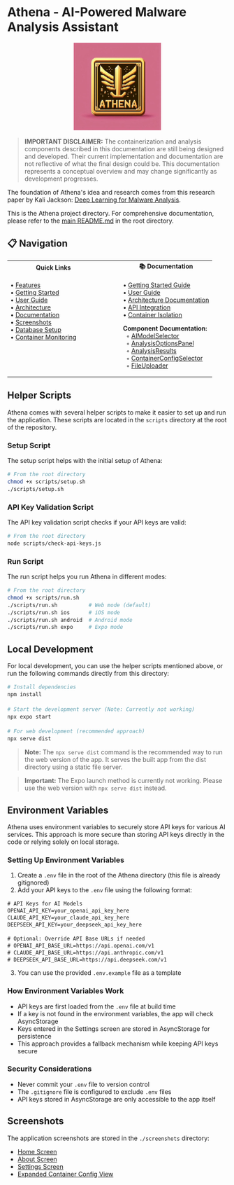 # Athena - AI-Powered Malware Analysis Assistant

<div align="center">
  <img src="./assets/images/real-athena-logo.png" alt="Athena Logo" width="200" />
</div>

> **IMPORTANT DISCLAIMER:** The containerization and analysis components described in this documentation are still being designed and developed. Their current implementation and documentation are not reflective of what the final design could be. This documentation represents a conceptual overview and may change significantly as development progresses.

The foundation of Athena's idea and research comes from this research paper by Kali Jackson: [Deep Learning for Malware Analysis](https://radicalkjax.com/2025/04/21/deep-learning-for-malware-analysis.html).

This is the Athena project directory. For comprehensive documentation, please refer to the [main README.md](../README.md) in the root directory.

## 📋 Navigation

<table width="100%">
<tr>
<th width="45%" align="center">Quick Links</th>
<th width="10%"></th>
<th width="45%" align="center">📚 Documentation</th>
</tr>
<tr valign="top">
<td>

• [Features](../README.md#-features)  
• [Getting Started](../README.md#-getting-started)  
• [User Guide](../README.md#-user-guide)  
• [Architecture](../README.md#️-architecture)  
• [Documentation](../README.md#-documentation)  
• [Screenshots](../README.md#-screenshots)  
• [Database Setup](./docs/DATABASE_SETUP.md)  
• [Container Monitoring](./docs/CONTAINER_MONITORING.md)

</td>
<td></td>
<td>

• [Getting Started Guide](../docs/GETTING_STARTED.md)  
• [User Guide](../docs/USER_GUIDE.md)  
• [Architecture Documentation](../docs/ARCHITECTURE.md)  
• [API Integration](../docs/API_INTEGRATION.md)  
• [Container Isolation](../docs/CONTAINER_ISOLATION.md)  

**Component Documentation:**  
&nbsp;&nbsp;◦ [AIModelSelector](../docs/components/AI_MODEL_SELECTOR.md)  
&nbsp;&nbsp;◦ [AnalysisOptionsPanel](../docs/components/ANALYSIS_OPTIONS_PANEL.md)  
&nbsp;&nbsp;◦ [AnalysisResults](../docs/components/ANALYSIS_RESULTS.md)  
&nbsp;&nbsp;◦ [ContainerConfigSelector](../docs/components/CONTAINER_CONFIG_SELECTOR.md)  
&nbsp;&nbsp;◦ [FileUploader](../docs/components/FILE_UPLOADER.md)

</td>
</tr>
</table>

## Helper Scripts

Athena comes with several helper scripts to make it easier to set up and run the application. These scripts are located in the `scripts` directory at the root of the repository.

### Setup Script

The setup script helps with the initial setup of Athena:

```bash
# From the root directory
chmod +x scripts/setup.sh
./scripts/setup.sh
```

### API Key Validation Script

The API key validation script checks if your API keys are valid:

```bash
# From the root directory
node scripts/check-api-keys.js
```

### Run Script

The run script helps you run Athena in different modes:

```bash
# From the root directory
chmod +x scripts/run.sh
./scripts/run.sh          # Web mode (default)
./scripts/run.sh ios      # iOS mode
./scripts/run.sh android  # Android mode
./scripts/run.sh expo     # Expo mode
```

## Local Development

For local development, you can use the helper scripts mentioned above, or run the following commands directly from this directory:

```bash
# Install dependencies
npm install

# Start the development server (Note: Currently not working)
npx expo start

# For web development (recommended approach)
npx serve dist
```

> **Note:** The `npx serve dist` command is the recommended way to run the web version of the app. It serves the built app from the dist directory using a static file server.

> **Important:** The Expo launch method is currently not working. Please use the web version with `npx serve dist` instead.

## Environment Variables

Athena uses environment variables to securely store API keys for various AI services. This approach is more secure than storing API keys directly in the code or relying solely on local storage.

### Setting Up Environment Variables

1. Create a `.env` file in the root of the Athena directory (this file is already gitignored)
2. Add your API keys to the `.env` file using the following format:

```
# API Keys for AI Models
OPENAI_API_KEY=your_openai_api_key_here
CLAUDE_API_KEY=your_claude_api_key_here
DEEPSEEK_API_KEY=your_deepseek_api_key_here

# Optional: Override API Base URLs if needed
# OPENAI_API_BASE_URL=https://api.openai.com/v1
# CLAUDE_API_BASE_URL=https://api.anthropic.com/v1
# DEEPSEEK_API_BASE_URL=https://api.deepseek.com/v1
```

3. You can use the provided `.env.example` file as a template

### How Environment Variables Work

- API keys are first loaded from the `.env` file at build time
- If a key is not found in the environment variables, the app will check AsyncStorage
- Keys entered in the Settings screen are stored in AsyncStorage for persistence
- This approach provides a fallback mechanism while keeping API keys secure

### Security Considerations

- Never commit your `.env` file to version control
- The `.gitignore` file is configured to exclude `.env` files
- API keys stored in AsyncStorage are only accessible to the app itself

## Screenshots

The application screenshots are stored in the `./screenshots` directory:

- [Home Screen](./screenshots/newHome.png)
- [About Screen](./screenshots/about2.png)
- [Settings Screen](./screenshots/settings2.png)
- [Expanded Container Config View](./screenshots/containerConfig.png)
